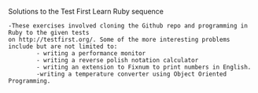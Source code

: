 Solutions to the Test First Learn Ruby sequence

	-These exercises involved cloning the Github repo and programming in Ruby to the given tests
	on http://testfirst.org/. Some of the more interesting problems include but are not limited to:
			- writing a performance monitor
			- writing a reverse polish notation calculator
  	        - writing an extension to Fixnum to print numbers in English.
			-writing a temperature converter using Object Oriented Programming.

